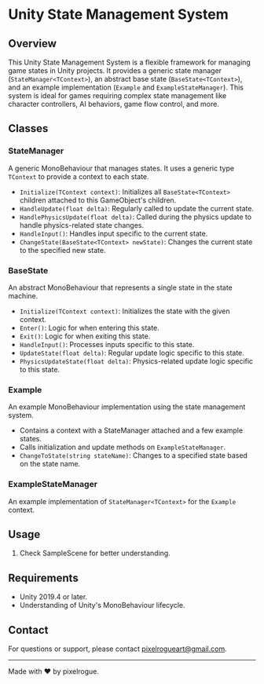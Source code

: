 # Unity State Management System

## Overview
This Unity State Management System is a flexible framework for managing game states in Unity projects. It provides a generic state manager (`StateManager<TContext>`), an abstract base state (`BaseState<TContext>`), and an example implementation (`Example` and `ExampleStateManager`). This system is ideal for games requiring complex state management like character controllers, AI behaviors, game flow control, and more.

## Classes

### StateManager<TContext>
A generic MonoBehaviour that manages states. It uses a generic type `TContext` to provide a context to each state. 

- `Initialize(TContext context)`: Initializes all `BaseState<TContext>` children attached to this GameObject's children.
- `HandleUpdate(float delta)`: Regularly called to update the current state.
- `HandlePhysicsUpdate(float delta)`: Called during the physics update to handle physics-related state changes.
- `HandleInput()`: Handles input specific to the current state.
- `ChangeState(BaseState<TContext> newState)`: Changes the current state to the specified new state.

### BaseState<TContext>
An abstract MonoBehaviour that represents a single state in the state machine. 

- `Initialize(TContext context)`: Initializes the state with the given context.
- `Enter()`: Logic for when entering this state.
- `Exit()`: Logic for when exiting this state.
- `HandleInput()`: Processes inputs specific to this state.
- `UpdateState(float delta)`: Regular update logic specific to this state.
- `PhysicsUpdateState(float delta)`: Physics-related update logic specific to this state.

### Example
An example MonoBehaviour implementation using the state management system. 

- Contains a context with a StateManager attached and a few example states.
- Calls initialization and update methods on `ExampleStateManager`.
- `ChangeToState(string stateName)`: Changes to a specified state based on the state name.

### ExampleStateManager
An example implementation of `StateManager<TContext>` for the `Example` context.

## Usage
1. Check SampleScene for better understanding.

## Requirements
- Unity 2019.4 or later.
- Understanding of Unity's MonoBehaviour lifecycle.


## Contact
For questions or support, please contact pixelrogueart@gmail.com.

---
Made with ❤️ by pixelrogue.
